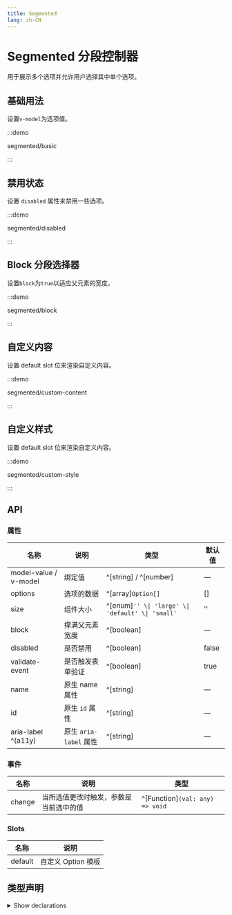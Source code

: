 ```yaml
---
title: Segmented
lang: zh-CN
---
```


# Segmented 分段控制器

用于展示多个选项并允许用户选择其中单个选项。

## 基础用法

设置`v-model`为选项值。

:::demo

segmented/basic

:::

## 禁用状态

设置 `disabled` 属性来禁用一些选项。

:::demo

segmented/disabled

:::

## Block 分段选择器

设置`block`为`true`以适应父元素的宽度。

:::demo

segmented/block

:::

## 自定义内容

设置 default slot 位来渲染自定义内容。

:::demo

segmented/custom-content

:::

## 自定义样式

设置 default slot 位来渲染自定义内容。

:::demo

segmented/custom-style

:::

## API

### 属性

| 名称                                    | 说明                 | 类型                                                                                                                            | 默认值                                                    |
| ------------------------------------- | ------------------ | ----------------------------------------------------------------------------------------------------------------------------- | ------------------------------------------------------ |
| model-value / v-model                 | 绑定值                | ^[string] / ^[number] | —                                                      |
| options                               | 选项的数据              | ^[array]`Option[]`                                                        | [] |
| size                                  | 组件大小               | ^[enum]`'' \\| 'large' \\| 'default' \\| 'small'`                      | ''                                                     |
| block                                 | 撑满父元素宽度            | ^[boolean]                                                                | —                                                      |
| disabled                              | 是否禁用               | ^[boolean]                                                                | false                                                  |
| validate-event                        | 是否触发表单验证           | ^[boolean]                                                                | true                                                   |
| name                                  | 原生 name 属性         | ^[string]                                                                 | —                                                      |
| id                                    | 原生 `id` 属性         | ^[string]                                                                 | —                                                      |
| aria-label ^(a11y) | 原生 `aria-label` 属性 | ^[string]                                                                 | —                                                      |

### 事件

| 名称     | 说明                  | 类型                                                                                  |
| ------ | ------------------- | ----------------------------------------------------------------------------------- |
| change | 当所选值更改时触发，参数是当前选中的值 | ^[Function]`(val: any) => void` |

### Slots

| 名称      | 说明            |
| ------- | ------------- |
| default | 自定义 Option 模板 |

## 类型声明

<details>
  <summary>Show declarations</summary>

```ts
type Option =
  | {
      label: string
      value: string | number | boolean
      disabled?: boolean
      [key: string]: any
    }
  | string
  | number
  | boolean
  | undefined
```

</details>
